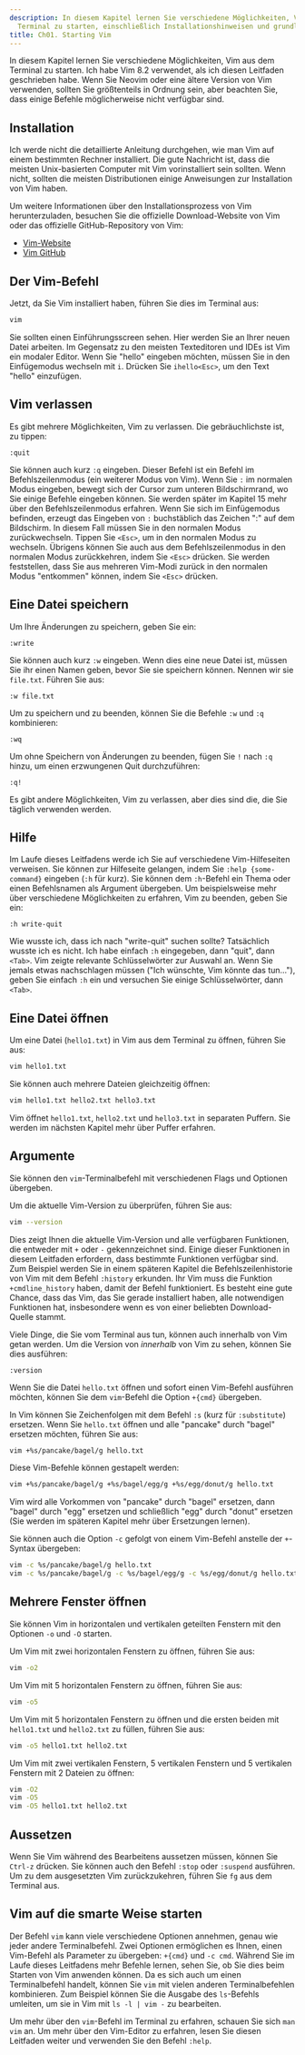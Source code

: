 ```yaml
---
description: In diesem Kapitel lernen Sie verschiedene Möglichkeiten, Vim über das
  Terminal zu starten, einschließlich Installationshinweisen und grundlegenden Befehlen.
title: Ch01. Starting Vim
---
```


In diesem Kapitel lernen Sie verschiedene Möglichkeiten, Vim aus dem Terminal zu starten. Ich habe Vim 8.2 verwendet, als ich diesen Leitfaden geschrieben habe. Wenn Sie Neovim oder eine ältere Version von Vim verwenden, sollten Sie größtenteils in Ordnung sein, aber beachten Sie, dass einige Befehle möglicherweise nicht verfügbar sind.

## Installation

Ich werde nicht die detaillierte Anleitung durchgehen, wie man Vim auf einem bestimmten Rechner installiert. Die gute Nachricht ist, dass die meisten Unix-basierten Computer mit Vim vorinstalliert sein sollten. Wenn nicht, sollten die meisten Distributionen einige Anweisungen zur Installation von Vim haben.

Um weitere Informationen über den Installationsprozess von Vim herunterzuladen, besuchen Sie die offizielle Download-Website von Vim oder das offizielle GitHub-Repository von Vim:
- [Vim-Website](https://www.vim.org/download.php)
- [Vim GitHub](https://github.com/vim/vim)

## Der Vim-Befehl

Jetzt, da Sie Vim installiert haben, führen Sie dies im Terminal aus:

```bash
vim
```

Sie sollten einen Einführungsscreen sehen. Hier werden Sie an Ihrer neuen Datei arbeiten. Im Gegensatz zu den meisten Texteditoren und IDEs ist Vim ein modaler Editor. Wenn Sie "hello" eingeben möchten, müssen Sie in den Einfügemodus wechseln mit `i`. Drücken Sie `ihello<Esc>`, um den Text "hello" einzufügen.

## Vim verlassen

Es gibt mehrere Möglichkeiten, Vim zu verlassen. Die gebräuchlichste ist, zu tippen:

```shell
:quit
```

Sie können auch kurz `:q` eingeben. Dieser Befehl ist ein Befehl im Befehlszeilenmodus (ein weiterer Modus von Vim). Wenn Sie `:` im normalen Modus eingeben, bewegt sich der Cursor zum unteren Bildschirmrand, wo Sie einige Befehle eingeben können. Sie werden später im Kapitel 15 mehr über den Befehlszeilenmodus erfahren. Wenn Sie sich im Einfügemodus befinden, erzeugt das Eingeben von `:` buchstäblich das Zeichen ":" auf dem Bildschirm. In diesem Fall müssen Sie in den normalen Modus zurückwechseln. Tippen Sie `<Esc>`, um in den normalen Modus zu wechseln. Übrigens können Sie auch aus dem Befehlszeilenmodus in den normalen Modus zurückkehren, indem Sie `<Esc>` drücken. Sie werden feststellen, dass Sie aus mehreren Vim-Modi zurück in den normalen Modus "entkommen" können, indem Sie `<Esc>` drücken.

## Eine Datei speichern

Um Ihre Änderungen zu speichern, geben Sie ein:

```shell
:write
```

Sie können auch kurz `:w` eingeben. Wenn dies eine neue Datei ist, müssen Sie ihr einen Namen geben, bevor Sie sie speichern können. Nennen wir sie `file.txt`. Führen Sie aus:

```shell
:w file.txt
```

Um zu speichern und zu beenden, können Sie die Befehle `:w` und `:q` kombinieren:

```shell
:wq
```

Um ohne Speichern von Änderungen zu beenden, fügen Sie `!` nach `:q` hinzu, um einen erzwungenen Quit durchzuführen:

```shell
:q!
```

Es gibt andere Möglichkeiten, Vim zu verlassen, aber dies sind die, die Sie täglich verwenden werden.

## Hilfe

Im Laufe dieses Leitfadens werde ich Sie auf verschiedene Vim-Hilfeseiten verweisen. Sie können zur Hilfeseite gelangen, indem Sie `:help {some-command}` eingeben (`:h` für kurz). Sie können dem `:h`-Befehl ein Thema oder einen Befehlsnamen als Argument übergeben. Um beispielsweise mehr über verschiedene Möglichkeiten zu erfahren, Vim zu beenden, geben Sie ein:

```shell
:h write-quit
```

Wie wusste ich, dass ich nach "write-quit" suchen sollte? Tatsächlich wusste ich es nicht. Ich habe einfach `:h` eingegeben, dann "quit", dann `<Tab>`. Vim zeigte relevante Schlüsselwörter zur Auswahl an. Wenn Sie jemals etwas nachschlagen müssen ("Ich wünschte, Vim könnte das tun..."), geben Sie einfach `:h` ein und versuchen Sie einige Schlüsselwörter, dann `<Tab>`.

## Eine Datei öffnen

Um eine Datei (`hello1.txt`) in Vim aus dem Terminal zu öffnen, führen Sie aus:

```bash
vim hello1.txt
```

Sie können auch mehrere Dateien gleichzeitig öffnen:

```bash
vim hello1.txt hello2.txt hello3.txt
```

Vim öffnet `hello1.txt`, `hello2.txt` und `hello3.txt` in separaten Puffern. Sie werden im nächsten Kapitel mehr über Puffer erfahren.

## Argumente

Sie können den `vim`-Terminalbefehl mit verschiedenen Flags und Optionen übergeben.

Um die aktuelle Vim-Version zu überprüfen, führen Sie aus:

```bash
vim --version
```

Dies zeigt Ihnen die aktuelle Vim-Version und alle verfügbaren Funktionen, die entweder mit `+` oder `-` gekennzeichnet sind. Einige dieser Funktionen in diesem Leitfaden erfordern, dass bestimmte Funktionen verfügbar sind. Zum Beispiel werden Sie in einem späteren Kapitel die Befehlszeilenhistorie von Vim mit dem Befehl `:history` erkunden. Ihr Vim muss die Funktion `+cmdline_history` haben, damit der Befehl funktioniert. Es besteht eine gute Chance, dass das Vim, das Sie gerade installiert haben, alle notwendigen Funktionen hat, insbesondere wenn es von einer beliebten Download-Quelle stammt.

Viele Dinge, die Sie vom Terminal aus tun, können auch innerhalb von Vim getan werden. Um die Version von *innerhalb* von Vim zu sehen, können Sie dies ausführen:

```shell
:version
```

Wenn Sie die Datei `hello.txt` öffnen und sofort einen Vim-Befehl ausführen möchten, können Sie dem `vim`-Befehl die Option `+{cmd}` übergeben.

In Vim können Sie Zeichenfolgen mit dem Befehl `:s` (kurz für `:substitute`) ersetzen. Wenn Sie `hello.txt` öffnen und alle "pancake" durch "bagel" ersetzen möchten, führen Sie aus:

```bash
vim +%s/pancake/bagel/g hello.txt
```

Diese Vim-Befehle können gestapelt werden:

```bash
vim +%s/pancake/bagel/g +%s/bagel/egg/g +%s/egg/donut/g hello.txt
```

Vim wird alle Vorkommen von "pancake" durch "bagel" ersetzen, dann "bagel" durch "egg" ersetzen und schließlich "egg" durch "donut" ersetzen (Sie werden im späteren Kapitel mehr über Ersetzungen lernen).

Sie können auch die Option `-c` gefolgt von einem Vim-Befehl anstelle der `+`-Syntax übergeben:

```bash
vim -c %s/pancake/bagel/g hello.txt
vim -c %s/pancake/bagel/g -c %s/bagel/egg/g -c %s/egg/donut/g hello.txt
```

## Mehrere Fenster öffnen

Sie können Vim in horizontalen und vertikalen geteilten Fenstern mit den Optionen `-o` und `-O` starten.

Um Vim mit zwei horizontalen Fenstern zu öffnen, führen Sie aus:

```bash
vim -o2
```

Um Vim mit 5 horizontalen Fenstern zu öffnen, führen Sie aus:

```bash
vim -o5
```

Um Vim mit 5 horizontalen Fenstern zu öffnen und die ersten beiden mit `hello1.txt` und `hello2.txt` zu füllen, führen Sie aus:

```bash
vim -o5 hello1.txt hello2.txt
```

Um Vim mit zwei vertikalen Fenstern, 5 vertikalen Fenstern und 5 vertikalen Fenstern mit 2 Dateien zu öffnen:

```bash
vim -O2
vim -O5
vim -O5 hello1.txt hello2.txt
```

## Aussetzen

Wenn Sie Vim während des Bearbeitens aussetzen müssen, können Sie `Ctrl-z` drücken. Sie können auch den Befehl `:stop` oder `:suspend` ausführen. Um zu dem ausgesetzten Vim zurückzukehren, führen Sie `fg` aus dem Terminal aus.

## Vim auf die smarte Weise starten

Der Befehl `vim` kann viele verschiedene Optionen annehmen, genau wie jeder andere Terminalbefehl. Zwei Optionen ermöglichen es Ihnen, einen Vim-Befehl als Parameter zu übergeben: `+{cmd}` und `-c cmd`. Während Sie im Laufe dieses Leitfadens mehr Befehle lernen, sehen Sie, ob Sie dies beim Starten von Vim anwenden können. Da es sich auch um einen Terminalbefehl handelt, können Sie `vim` mit vielen anderen Terminalbefehlen kombinieren. Zum Beispiel können Sie die Ausgabe des `ls`-Befehls umleiten, um sie in Vim mit `ls -l | vim -` zu bearbeiten.

Um mehr über den `vim`-Befehl im Terminal zu erfahren, schauen Sie sich `man vim` an. Um mehr über den Vim-Editor zu erfahren, lesen Sie diesen Leitfaden weiter und verwenden Sie den Befehl `:help`.
